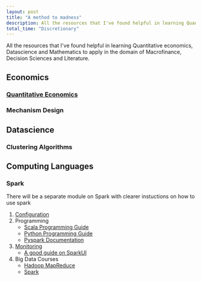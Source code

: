 ```yaml
---
layout: post
title: "A method to madness"
description: All the resources that I've found helpful in learning Quantitative economics, Datascience and Mathematics to apply in the domain of Macrofinance, Decision Sciences and Literature.
total_time: "Discretionary"
---
```


All the resources that I've found helpful in learning Quantitative economics, Datascience and Mathematics to apply in the domain of Macrofinance, Decision Sciences and Literature.

## Economics

### [Quantitative Economics](https://lectures.quantecon.org/py/)

### Mechanism Design

## Datascience

### Clustering Algorithms

## Computing Languages

### Spark 
There will be a separate module on Spark with clearer instuctions on how to use spark

1. [Configuration](https://spark.apache.org/docs/latest/configuration.html)
2. Programming
	* [Scala Programming Guide](https://spark.apache.org/docs/0.9.0/scala-programming-guide.html)
	* [Python Programming Guide](https://spark.apache.org/docs/0.9.0/python-programming-guide.html)
	* [Pyspark Documentation](https://spark.apache.org/docs/latest/api/python/pyspark.html)
3. [Monitoring](https://spark.apache.org/docs/latest/monitoring.html)
	* [A good guide on SparkUI](https://databricks.com/blog/2015/06/22/understanding-your-spark-application-through-visualization.html)
4. Big Data Courses
	* [Hadoop MapReduce](https://www.youtube.com/watch?v=DEQNknALf_8&list=PLAwxTw4SYaPkXJ6LAV96gH8yxIfGaN3H)
	* [Spark](https://www.edx.org/course/big-data-analytics-using-spark-uc-san-diegox-dse230x)

